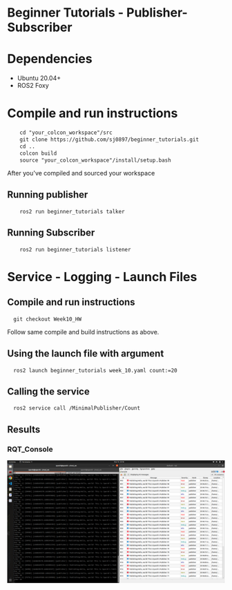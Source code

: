 # Beginner Tutorials - Publisher-Subscriber

# Dependencies
<ul>
  <li>Ubuntu 20.04+</li>
  <li>ROS2 Foxy</li>
</ul>

# Compile and run instructions
```
    cd "your_colcon_workspace"/src
    git clone https://github.com/sj0897/beginner_tutorials.git
    cd ..
    colcon build
    source "your_colcon_workspace"/install/setup.bash
```

After you've compiled and sourced your workspace

## Running publisher
```
    ros2 run beginner_tutorials talker
```

## Running Subscriber
```
    ros2 run beginner_tutorials listener
```

# Service - Logging - Launch Files

## Compile and run instructions
```
  git checkout Week10_HW
```
Follow same compile and build instructions as above.

## Using the launch file with argument
```
  ros2 launch beginner_tutorials week_10.yaml count:=20
```

## Calling the service
```
  ros2 service call /MinimalPublisher/Count
```

## Results

### RQT_Console
![image](https://github.com/sj0897/beginner_tutorials/blob/Week10_HW/Results/rqt.png)

